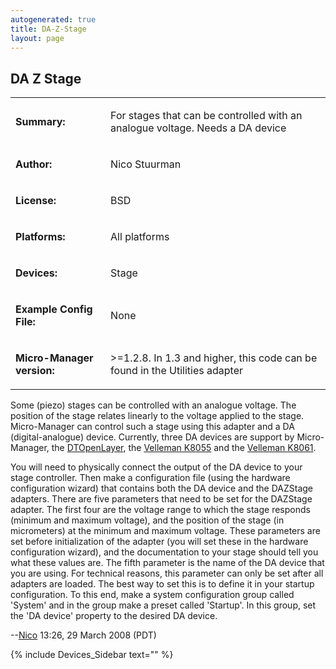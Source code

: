 ```yaml
---
autogenerated: true
title: DA-Z-Stage
layout: page
---
```


## DA Z Stage

<table>

<tr>

<td markdown="1">

**Summary:**

</td>

<td markdown="1">

For stages that can be controlled with an analogue voltage. Needs a DA
device

</td>

</tr>

<tr>

<td markdown="1">

**Author:**

</td>

<td markdown="1">

Nico Stuurman

</td>

</tr>

<tr>

<td markdown="1">

**License:**

</td>

<td markdown="1">

BSD

</td>

</tr>

<tr>

<td markdown="1">

**Platforms:**

</td>

<td markdown="1">

All platforms

</td>

</tr>

<tr>

<td markdown="1">

**Devices:**

</td>

<td markdown="1">

Stage

</td>

</tr>

<tr>

<td markdown="1">

**Example Config File:**

</td>

<td markdown="1">

None

</td>

</tr>

<tr>

<td markdown="1">

**Micro-Manager version:**

</td>

<td markdown="1">

\>=1.2.8. In 1.3 and higher, this code can be found in the Utilities
adapter

</td>

</tr>

</table>

Some (piezo) stages can be controlled with an analogue voltage. The
position of the stage relates linearly to the voltage applied to the
stage. Micro-Manager can control such a stage using this adapter and a
DA (digital-analogue) device. Currently, three DA devices are support by
Micro-Manager, the [DTOpenLayer](DTOpenLayer "wikilink"), the [Velleman
K8055](Velleman_K8055 "wikilink") and the [Velleman
K8061](Velleman_K8061 "wikilink").

You will need to physically connect the output of the DA device to your
stage controller. Then make a configuration file (using the hardware
configuration wizard) that contains both the DA device and the DAZStage
adapters. There are five parameters that need to be set for the DAZStage
adapter. The first four are the voltage range to which the stage
responds (minimum and maximum voltage), and the position of the stage
(in micrometers) at the minimum and maximum voltage. These parameters
are set before initialization of the adapter (you will set these in the
hardware configuration wizard), and the documentation to your stage
should tell you what these values are. The fifth parameter is the name
of the DA device that you are using. For technical reasons, this
parameter can only be set after all adapters are loaded. The best way to
set this is to define it in your startup configuration. To this end,
make a system configuration group called 'System' and in the group make
a preset called 'Startup'. In this group, set the 'DA device' property
to the desired DA device.

\--[Nico](User:Nico "wikilink") 13:26, 29 March 2008 (PDT)

{% include Devices_Sidebar text="" %}
